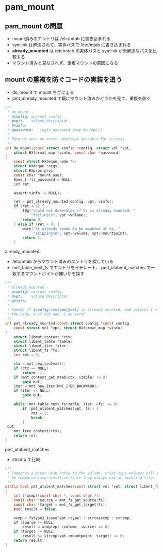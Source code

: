 # pam_mount

## pam_mount の問題

 * mount済みのエントリは /etc/mtab に書き込まれる
 * symlink は解決されて、実体パスで /etc/mtab に書き込まれる
 * **already_mounted** は /etc/mtab の実体パスと symlink が未解決なパスを比較する
 * マウント済みと見なされず、重複マウントの原因になる

## mount の重複を防ぐコードの実装を追う

 * do_mount で mount をごにょる
 * pmt_already_mounted で既にマウント済みかどうかを見て、重複を防ぐ

```c
/**
 * do_mount -
 * @config:	current config
 * @vpt:	volume descriptor
 * @vinfo:
 * @password:	login password (may be %NULL)
 *
 * Returns zero on error, positive non-zero for success.
 */
int do_mount(const struct config *config, struct vol *vpt,
    struct HXformat_map *vinfo, const char *password)
{
	const struct HXdeque_node *n;
	struct HXdeque *argv;
	struct HXproc proc;
	const char *mount_user;
	hxmc_t *ll_password = NULL;
	int ret;

	assert(vinfo != NULL);

	ret = pmt_already_mounted(config, vpt, vinfo);
	if (ret < 0) {
		l0g("could not determine if %s is already mounted, "
		    "failing\n", vpt->volume);
		return 0;
	} else if (ret > 0) {
		w4rn("%s already seems to be mounted at %s, "
		     "skipping\n", vpt->volume, vpt->mountpoint);
		return 1;
	}
```

already_mounted

 * /etc/mtab からマウント済みのエントリを探している
 * mnt_table_next_fs でエントリをイテレート、 pmt_utabent_matches で一致するマウントポイトが無いかを探す


```c
/**
 * already_mounted -
 * @config:	current config
 * @vpt:	volume descriptor
 * @vinfo:
 *
 * Checks if @config->volume[@vol] is already mounted, and returns 1 if this
 * the case, 0 if not and -1 on error.
 */
int pmt_already_mounted(const struct config *const config,
    const struct vol *vpt, struct HXformat_map *vinfo)
{
	struct libmnt_context *ctx;
	struct libmnt_table *table;
	struct libmnt_iter *iter;
	struct libmnt_fs *fs;
	int ret = 0;

	ctx = mnt_new_context();
	if (ctx == NULL)
		return -1;
	if (mnt_context_get_mtab(ctx, &table) != 0)
		goto out;
	iter = mnt_new_iter(MNT_ITER_BACKWARD);
	if (iter == NULL)
		goto out;

	while (mnt_table_next_fs(table, iter, &fs) == 0)
		if (pmt_utabent_matches(vpt, fs)) {
			ret = 1;
			break;
		}
 out:
	mnt_free_context(ctx);
	return ret;
}
```

pmt_utabent_matches

 * strcmp で比較

```c
/**
 * Compares a given utab entry to the volume. crypt-type volumes will always
 * be compared case-sensitive since they always use an existing file.
 */
static bool pmt_utabent_matches(const struct vol *vpt, struct libmnt_fs *fs)
{
	int (*xcmp)(const char *, const char *);
	const char *source = mnt_fs_get_source(fs);
	const char *target = mnt_fs_get_target(fs);
	bool result = false;

	xcmp = fstype2_icase(vpt->type) ? strcasecmp : strcmp;
	if (source != NULL)
		result = xcmp(vpt->volume, source) == 0;
	if (target != NULL)
		result &= strcmp(vpt->mountpoint, target) == 0;
	return result;
}
```